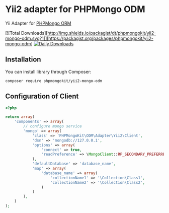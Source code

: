 # Yii2 adapter for PHPMongo ODM

Yii Adapter for [PHPMongo ORM](https://github.com/sokil/php-mongo)

[![Total Downloads][http://img.shields.io/packagist/dt/phpmongokit/yii2-mongo-odm.svg?1]][https://packagist.org/packages/phpmongokit/yii2-mongo-odm]
[![Daily Downloads](https://poser.pugx.org/phpmongokit/yii2-mongo-odm/d/daily)](https://packagist.org/packages/phpmongokit/yii2-mongo-odm/stats)

Installation
------------

You can install library through Composer:
```
composer require phpmongokit/yii2-mongo-odm
```

Configuration of Client
-----------------------

```php
<?php

return array(
    'components' => array(
        // configure mongo service
        'mongo' => array(
            'class' => 'PHPMongoKit\ODM\Adapter\Yii2\Client',
            'dsn' => 'mongodb://127.0.0.1',
            'options' => array(
                'connect' => true,
                'readPreference' => \MongoClient::RP_SECONDARY_PREFERRED,
            ),
            'defaultDatabase' => 'database_name',
            'map' => array(
                'database_name' => array(
                    'collectionName1' => '\Collection\Class1',
                    'collectionName2' => '\Collection\Class2',
                )
            )
        ),
    )
);
```
